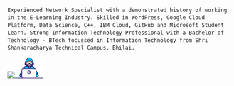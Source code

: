 `Experienced Network Specialist with a demonstrated history of working in the E-Learning Industry. Skilled in WordPress, Google Cloud Platform, Data Science, C++, IBM Cloud, GitHub and Microsoft Student Learn. Strong Information Technology Professional with a Bachelor of Technology - BTech focussed in Information Technology from Shri Shankaracharya Technical Campus, Bhilai. `

[![](https://img.shields.io/badge/</>%20With%20??%20By-DSCG-green)](https://github.com/Developer-Student-Chhattisgarh)<img src="https://github.com/amino19/amino19/blob/main/Profile%20designer/Developer.gif" width="65px">

